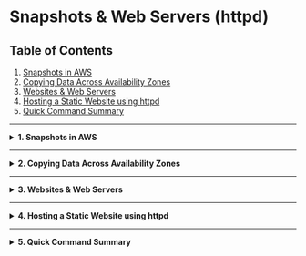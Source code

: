 # Snapshots & Web Servers (httpd)

## Table of Contents

1. [Snapshots in AWS](#1-snapshots-in-aws)
2. [Copying Data Across Availability Zones](#2-copying-data-across-availability-zones)
3. [Websites & Web Servers](#3-websites--web-servers)
4. [Hosting a Static Website using httpd](#4-hosting-a-static-website-using-httpd)
5. [Quick Command Summary](#5-quick-command-summary)

---

<details>
<summary><strong>1. Snapshots in AWS</strong></summary>

### What is a Snapshot?

* Think of an **EBS Volume** (Elastic Block Store) as a **hard disk** attached to your EC2 instance.
* A **Snapshot** is like taking a **photograph/backup** of that disk at a specific moment in time.

### Key Points

* **Volumes are Zone-specific** → You can only attach a volume to an EC2 in the *same Availability Zone (AZ)*.
* **Snapshots are Region-specific** → A snapshot can be used anywhere within the same AWS Region.
* You can create a snapshot from a volume and then later **restore** it to create new volumes.

```
EBS Volume → Snapshot → New Volume
```

* Snapshots **cannot** be directly attached to an instance. They are only **templates**.
* Volumes created from snapshots **can** be attached to EC2.

### Why use Snapshots?

* **Backup:** Protect against accidental data loss.
* **Migration:** Move data between Availability Zones or Regions.
* **Disaster Recovery:** Keep a copy in another Region for emergencies.
* **Incremental Storage:** After the first full snapshot, AWS only saves *changed blocks*, saving cost.  

<img src="images/Snapshotworkflow.jpg" alt="workflow.png" width="550" height="225" />   
  
📌 In short → *Snapshots are the backup system for volumes in AWS.*

</details>

---

<details>
<summary><strong>2. Copying Data Across Availability Zones</strong></summary>

### Scenario

Suppose you have:

* An EC2 instance running in **us-east-1a** with some data on its volume.
* You want to move this data to a new EC2 instance in **us-east-1b**.

Since volumes are **zone-locked**, you can’t just detach and reattach across AZs.

### Solution

We use Snapshots as the bridge:

1. **Create a Snapshot** of the existing volume in `1a`.

   * This freezes the state of your volume.
2. **Create a new Volume** in `1b` from that snapshot.

   * AWS allows you to choose the AZ when restoring a snapshot.
3. **Attach** that new volume to the new EC2 in `1b`.

<img src="images/newvolume.png" alt="workflow.png" width="600" height="250" /> 

✅ This process is widely used for **migrating workloads between AZs** and **data replication**.

</details>

---

<details>
<summary><strong>3. Websites & Web Servers</strong></summary>

### What is a Website?

* A **website** is simply a collection of HTML pages that users can open in a browser.

**Types of Websites**:

1. **Static Website**

   * Same response for everyone.
   * Example: Portfolio page, simple company info site.

2. **Dynamic Website**

   * Response depends on the user.
   * Example: Gmail (shows your inbox), Facebook (shows your feed).

### What is a Web Server?

* A **web server** is a program/software that delivers web pages when requested by a browser.
* When you type a website URL, your browser sends a request → The web server responds with HTML content.

**Examples of Web Servers**:

* **Apache httpd** → Popular for static sites.
* **Apache Tomcat** → Used for Java-based web apps.
* **Nginx** → Lightweight, modern, used as reverse proxy + load balancer.

📌 Without a web server, your HTML files just sit on disk — no one can reach them.

</details>

---

<details>
<summary><strong>4. Hosting a Static Website using httpd</strong></summary>

### Step 1: Install httpd

```bash
sudo yum install httpd -y
```

This downloads and installs the Apache HTTP server package.

### Step 2: Start the httpd service

```bash
sudo service httpd start
```

This runs the server in the background, listening on **port 80** (default HTTP port).

### Step 3: Configure AWS Security Group

* Add an **Inbound Rule** for:

  * Port **80 (HTTP)** → To allow web traffic.
  * (Optional) Port **443 (HTTPS)** → If using SSL/TLS.

### Step 4: Navigate to the web directory

```bash
cd /var/www/html
pwd
#output
/var/www/html
```

This is the **default document root** for Apache.

### Step 5: Create your website file

```bash
sudo vi index.html
```

```html
<h1> Telusko DevOps Learning </h1>
```

### Step 6: Access your website

* Open browser → `http://<EC2-Public-IP>`
* You should see your `index.html` page served by Apache.

📌 This is the simplest way to host a static site on an EC2 instance.

</details>

---

<details>
<summary><strong>5. Quick Command Summary</strong></summary>

| Purpose                     | Command                                                                            |
| --------------------------- | ---------------------------------------------------------------------------------- |
| Create Snapshot             | `aws ec2 create-snapshot --volume-id <vol-id> --description "desc"`                |
| Create Volume from Snapshot | `aws ec2 create-volume --availability-zone <az> --snapshot-id <snap-id>`           |
| Attach Volume to EC2        | `aws ec2 attach-volume --volume-id <vol-id> --instance-id <id> --device /dev/xvdf` |
| Install Apache (httpd)      | `sudo yum install httpd -y`                                                        |
| Start Apache service        | `sudo service httpd start`                                                         |
| Navigate to web dir         | `cd /var/www/html`                                                                 |
| Create/Edit index.html      | `sudo vi index.html`                                                               |

</details>